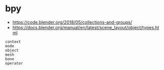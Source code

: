 # bpy

* <https://code.blender.org/2018/05/collections-and-groups/>
* <https://docs.blender.org/manual/en/latest/scene_layout/object/types.html>

```{toctree}
context
mode
object
mesh
bone
operator
```
